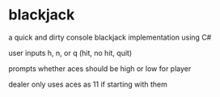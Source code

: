 # blackjack

a quick and dirty console blackjack implementation using C#

user inputs h, n, or q (hit, no hit, quit)

prompts whether aces should be high or low for player

dealer only uses aces as 11 if starting with them
